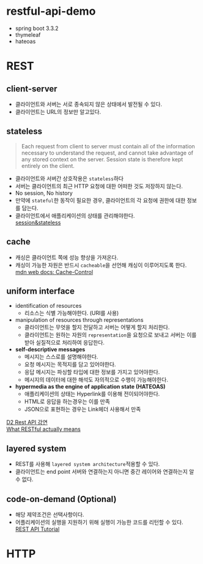 # restful-api-demo    
* spring boot 3.3.2
* thymeleaf
* hateoas
# REST
## client-server
* 클라이언트와 서버는 서로 종속되지 않은 상태에서 발전될 수 있다.
* 클라이언트는 URL의 정보만 알고있다.
## stateless
> Each request from client to server must contain all of the information necessary to understand the request, and cannot take advantage of any stored context on the server. Session state is therefore kept entirely on the client.
* 클라이언트와 서버간 상호작용은 `stateless`하다
* 서버는 클라이언트의 최근 HTTP 요청에 대한 어떠한 것도 저장하지 않는다.
* No session, No history
* 만약에 `stateful`한 동작이 필요한 경우, 클라이언트의 각 요청에 권한에 대한 정보를 담는다.
* 클라이언트에서 애플리케이션의 상태를 관리해야한다.   
[session&stateless](https://www.baeldung.com/cs/rest-sessions)
## cache
* 캐싱은 클라이언트 쪽에 성능 향상을 가져온다.
* 캐싱이 가능한 자원은 반드시 `cacheable`을 선언해 캐싱이 이루어지도록 한다.   
[mdn web docs: Cache-Control](https://developer.mozilla.org/en-US/docs/Web/HTTP/Headers/Cache-Control)
## uniform interface
* identification of resources 
	* 리소스는 식별 가능해야한다. (URI를 사용)
* manipulation of resources through representations 
	* 클라이언트는 무엇을 할지 전달하고 서버는 어떻게 할지 처리한다.
	* 클라이언트는 원하는 자원의 `representation`을 요청으로 보내고 서버는 이를 받아 실질적으로 처리하여 응답한다.
* **self-descriptive messages**
	- 메시지는 스스로를 설명해야한다.
	* 요청 메시지는 목적지를 담고 있어야한다.
	* 응답 메시지는 파싱할 타입에 대한 정보를 가지고 있어야한다.
	* 메시지의 데이터에 대한 해석도 자의적으로 수행이 가능해야한다.
* **hypermedia as the engine of application state (HATEOAS)**
	* 애플리케이션의 상태는 Hyperlink를 이용해 전이되어야한다.
	* HTML로 응답을 하는경우는 이를 만족
	* JSON으로 표현하는 경우는 Link헤더 사용해서 만족
   
[D2 Rest API 강연](https://www.youtube.com/watch?v=RP_f5dMoHFc&t=664s)   
[What RESTful actually means](https://codewords.recurse.com/issues/five/what-restful-actually-means)
## layered system
* REST를 사용해 `layered system architecture`적용할 수 있다.
* 클라이언트는 end point 서버와 연결하는지 아니면 중간 레이어와 연결하는지 알 수 없다.
## code-on-demand (Optional)   
* 해당 제약조건은 선택사항이다.
* 어플리케이션의 실행을 지원하기 위해 실행이 가능한 코드를 리턴할 수 있다.   
[REST API Tutorial](https://restfulapi.net/rest-architectural-constraints/)
# HTTP

    

